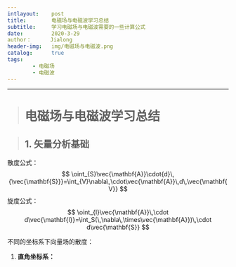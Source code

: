```yaml
---
intlayout:    post
title:        电磁场与电磁波学习总结
subtitle:     学习电磁场与电磁波需要的一些计算公式
date:         2020-3-29
author：      Jialong
header-img:   img/电磁场与电磁波.png
catalog:      true
tags:
        - 电磁场
        - 电磁波
---
```


---

> # 电磁场与电磁波学习总结



> ## 1. 矢量分析基础

散度公式：
$$
\oint_{S}\vec{\mathbf{A}}\cdot{d}\,{\vec{\mathbf{S}}}=\int_{V}\nabla\,\cdot\vec{\mathbf{A}}\,d\,\vec{\mathbf{V}}
$$
旋度公式：
$$
\oint_{l}\vec{\mathbf{A}}\,\cdot d\vec{\mathbf{l}}=\int_S(\,\nabla\,\times\vec{\mathbf{A}})\,\cdot d\vec{\mathbf{S}}
$$

不同的坐标系下向量场的散度：



1. **直角坐标系：**